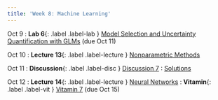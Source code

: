 ```yaml
---
title: 'Week 8: Machine Learning'
---
```

Oct 9
: **Lab 6**{: .label .label-lab } [Model Selection and Uncertainty Quantification with GLMs](https://data102.datahub.berkeley.edu/hub/user-redirect/git-pull?repo=https%3A%2F%2Fgithub.com%2Fds-102%2Ffa23-materials&urlpath=lab%2Ftree%2Ffa23-materials%2Flab%2Flab06%2Flab06.ipynb&branch=main) (due Oct 11)

Oct 10
: **Lecture 13**{: .label .label-lecture } [Nonparametric Methods](lecture/lec13)

Oct 11
: **Discussion**{: .label .label-disc } [Discussion 7](https://drive.google.com/file/d/10DVoqBBTeq1_PiZ7XpHF5FGWTg1arXkV/view?usp=sharing)
    : [Solutions](https://drive.google.com/file/d/1JGxdaLJoePkd2dtbH9uWZukvWlW_8QPC/view?usp=sharing)

Oct 12
: **Lecture 14**{: .label .label-lecture } [Neural Networks](lecture/lec14)
: **Vitamin**{: .label .label-vit } [Vitamin 7](https://www.gradescope.com/courses/572015/assignments/3517073) (due Oct 15)

